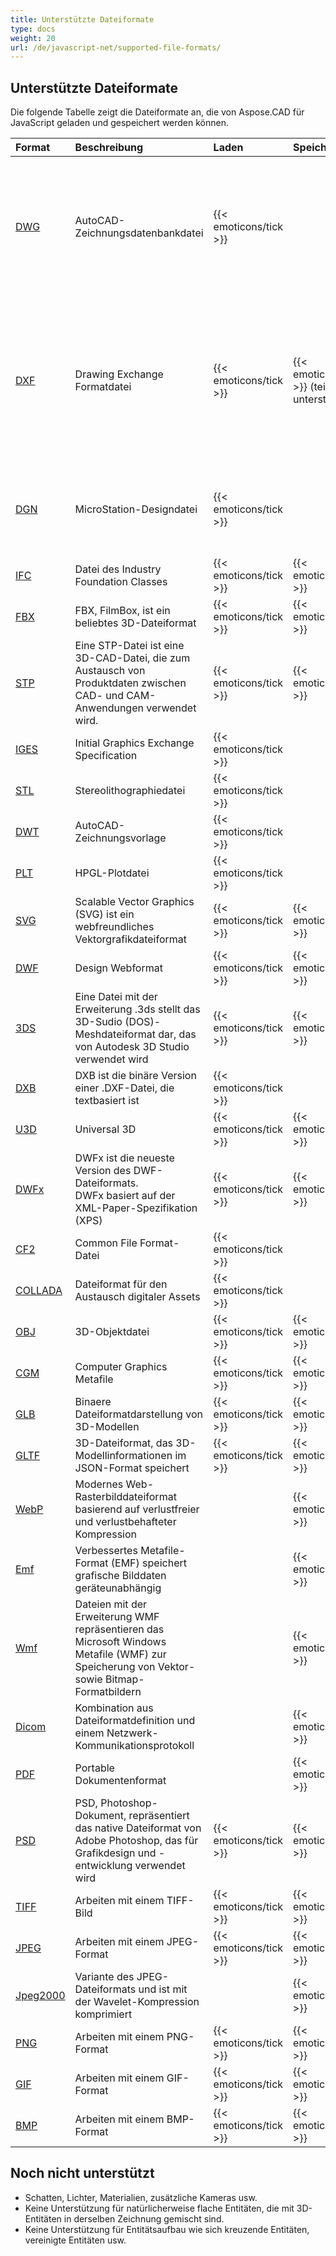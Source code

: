 ```yaml
---
title: Unterstützte Dateiformate
type: docs
weight: 20
url: /de/javascript-net/supported-file-formats/
---
```


## **Unterstützte Dateiformate**

Die folgende Tabelle zeigt die Dateiformate an, die von Aspose.CAD für JavaScript geladen und gespeichert werden können.

| **Format** | **Beschreibung** | **Laden** | **Speichern** | **Anmerkungen** |
| :- | :- | :- | :- | :- |
| [DWG](https://docs.fileformat.com/cad/dwg/) | AutoCAD-Zeichnungsdatenbankdatei | {{< emoticons/tick >}} |  | - 3D-Solidkörper (Kegel, Kugel, Torus, Zylinder, Quader, Keil)<br />- Verdrahtete Modelle.<br />- Grundlegende Ansichtswürfel-Positionen.<br />- 3D-Flächen. |
| [DXF](https://docs.fileformat.com/cad/dxf/) | Drawing Exchange Formatdatei | {{< emoticons/tick >}} | {{< emoticons/tick >}} (teilweise unterstützt) | - 3D-Solidkörper (Kegel, Kugel, Torus, Zylinder, Quader, Keil)<br />- Verdrahtete Modelle.<br />- Grundlegende Ansichtswürfel-Positionen.<br />- 3D-Flächen.<br />- Oberflächen, Netzstrukturen |
| [DGN](https://docs.fileformat.com/cad/dgn/) | MicroStation-Designdatei | {{< emoticons/tick >}} |  | - 3D-Solidkörper (Kegel, Kugel, Torus, Zylinder, Quader, Keil)<br />- Oberflächen, Netzstrukturen |
| [IFC](https://docs.fileformat.com/cad/ifc/) | Datei des Industry Foundation Classes | {{< emoticons/tick >}} | {{< emoticons/tick >}} |  |
| [FBX](https://docs.fileformat.com/3d/fbx/) | FBX, FilmBox, ist ein beliebtes 3D-Dateiformat | {{< emoticons/tick >}} | {{< emoticons/tick >}} |  |
| [STP](https://docs.fileformat.com/3d/stp/) | Eine STP-Datei ist eine 3D-CAD-Datei, die zum Austausch von Produktdaten zwischen CAD- und CAM-Anwendungen verwendet wird. | {{< emoticons/tick >}} | {{< emoticons/tick >}} |  |
| [IGES](https://docs.fileformat.com/cad/iges/) | Initial Graphics Exchange Specification | {{< emoticons/tick >}} |  |  |
| [STL](https://docs.fileformat.com/cad/stl/) | Stereolithographiedatei | {{< emoticons/tick >}} |  |  |
| [DWT](https://docs.fileformat.com/cad/dwt/) | AutoCAD-Zeichnungsvorlage | {{< emoticons/tick >}} |  |  |
| [PLT](https://docs.fileformat.com/cad/plt/) | HPGL-Plotdatei | {{< emoticons/tick >}} |  |  |
| [SVG](https://docs.fileformat.com/page-description-language/svg/) | Scalable Vector Graphics (SVG) ist ein webfreundliches Vektorgrafikdateiformat | {{< emoticons/tick >}} | {{< emoticons/tick >}} |  |
| [DWF](https://docs.fileformat.com/cad/dwf/) | Design Webformat | {{< emoticons/tick >}} | {{< emoticons/tick >}} |  |
| [3DS](https://docs.fileformat.com/3d/3ds/) | Eine Datei mit der Erweiterung .3ds stellt das 3D-Sudio (DOS)-Meshdateiformat dar, das von Autodesk 3D Studio verwendet wird | {{< emoticons/tick >}} | {{< emoticons/tick >}} |  |
| [DXB](https://docs.fileformat.com/cad/dxb/) | DXB ist die binäre Version einer .DXF-Datei, die textbasiert ist | {{< emoticons/tick >}} |  |  |
| [U3D](https://docs.fileformat.com/3d/u3d/) | Universal 3D | {{< emoticons/tick >}} | {{< emoticons/tick >}} |  |
| [DWFx](https://docs.fileformat.com/cad/dwfx/) | DWFx ist die neueste Version des DWF-Dateiformats. <br />DWFx basiert auf der XML-Paper-Spezifikation (XPS) | {{< emoticons/tick >}} | {{< emoticons/tick >}} |  |
| [CF2](https://docs.fileformat.com/cad/cf2/) | Common File Format-Datei | {{< emoticons/tick >}} |  |  |
| [COLLADA](https://docs.fileformat.com/3d/dae/) | Dateiformat für den Austausch digitaler Assets | {{< emoticons/tick >}} |  |  |
| [OBJ](https://docs.fileformat.com/3d/obj/) | 3D-Objektdatei | {{< emoticons/tick >}} | {{< emoticons/tick >}} |  |
| [CGM](https://docs.fileformat.com/page-description-language/cgm/) | Computer Graphics Metafile | {{< emoticons/tick >}} | {{< emoticons/tick >}} |  |
| [GLB](https://docs.fileformat.com/3d/glb/) | Binaere Dateiformatdarstellung von 3D-Modellen | {{< emoticons/tick >}} | {{< emoticons/tick >}} |  |
| [GLTF](https://docs.fileformat.com/3d/gltf/) | 3D-Dateiformat, das 3D-Modellinformationen im JSON-Format speichert | {{< emoticons/tick >}} | {{< emoticons/tick >}} |  |
| [WebP](https://docs.fileformat.com/image/webp/) | Modernes Web-Rasterbilddateiformat basierend auf verlustfreier und verlustbehafteter Kompression | | {{< emoticons/tick >}} |  |
| [Emf](https://docs.fileformat.com/image/emf/) | Verbessertes Metafile-Format (EMF) speichert grafische Bilddaten geräteunabhängig | | {{< emoticons/tick >}} |  |
| [Wmf](https://docs.fileformat.com/image/wmf/) | Dateien mit der Erweiterung WMF repräsentieren das Microsoft Windows Metafile (WMF) zur Speicherung von Vektor- sowie Bitmap-Formatbildern | | {{< emoticons/tick >}} |  |
| [Dicom](https://docs.fileformat.com/image/dicom/) | Kombination aus Dateiformatdefinition und einem Netzwerk-Kommunikationsprotokoll | | {{< emoticons/tick >}} |  |
| [PDF](https://docs.fileformat.com/pdf/) | Portable Dokumentenformat |  | {{< emoticons/tick >}} |  |
| [PSD](https://docs.fileformat.com/image/psd/) | PSD, Photoshop-Dokument, repräsentiert das native Dateiformat von Adobe Photoshop, das für Grafikdesign und -entwicklung verwendet wird | {{< emoticons/tick >}} | {{< emoticons/tick >}} |  |
| [TIFF](https://docs.fileformat.com/image/tiff/) | Arbeiten mit einem TIFF-Bild | {{< emoticons/tick >}} | {{< emoticons/tick >}} |  |
| [JPEG](https://docs.fileformat.com/image/jpeg/) | Arbeiten mit einem JPEG-Format | {{< emoticons/tick >}} | {{< emoticons/tick >}} |  |
| [Jpeg2000](https://docs.fileformat.com/image/j2c/) | Variante des JPEG-Dateiformats und ist mit der Wavelet-Kompression komprimiert | | {{< emoticons/tick >}} |  |
| [PNG](https://docs.fileformat.com/image/png/) | Arbeiten mit einem PNG-Format | {{< emoticons/tick >}} | {{< emoticons/tick >}} |  |
| [GIF](https://docs.fileformat.com/image/gif/) | Arbeiten mit einem GIF-Format | {{< emoticons/tick >}} | {{< emoticons/tick >}} |  |
| [BMP](https://docs.fileformat.com/image/bmp/) | Arbeiten mit einem BMP-Format | {{< emoticons/tick >}} | {{< emoticons/tick >}} |  |

## **Noch nicht unterstützt**

- Schatten, Lichter, Materialien, zusätzliche Kameras usw.
- Keine Unterstützung für natürlicherweise flache Entitäten, die mit 3D-Entitäten in derselben Zeichnung gemischt sind.
- Keine Unterstützung für Entitätsaufbau wie sich kreuzende Entitäten, vereinigte Entitäten usw.

